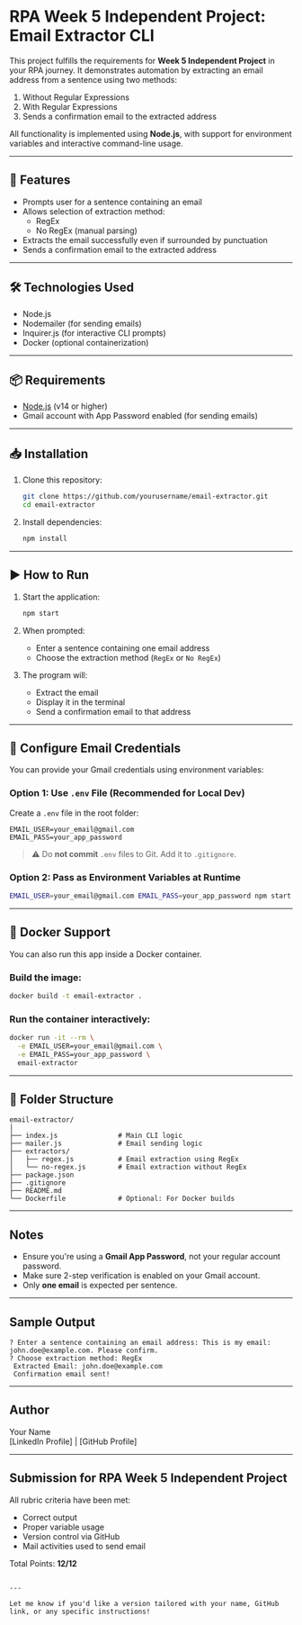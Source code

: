 # RPA Week 5 Independent Project: Email Extractor CLI

This project fulfills the requirements for **Week 5 Independent Project** in your RPA journey. It demonstrates automation by extracting an email address from a sentence using two methods:

1.  Without Regular Expressions  
2.  With Regular Expressions  
3.  Sends a confirmation email to the extracted address  

All functionality is implemented using **Node.js**, with support for environment variables and interactive command-line usage.

---

## 🧾 Features

- Prompts user for a sentence containing an email
- Allows selection of extraction method:
  - RegEx
  - No RegEx (manual parsing)
- Extracts the email successfully even if surrounded by punctuation
- Sends a confirmation email to the extracted address

---

## 🛠 Technologies Used

- Node.js
- Nodemailer (for sending emails)
- Inquirer.js (for interactive CLI prompts)
- Docker (optional containerization)

---

## 📦 Requirements

- [Node.js](https://nodejs.org/) (v14 or higher)
- Gmail account with App Password enabled (for sending emails)

---

## 📥 Installation

1. Clone this repository:

   ```bash
   git clone https://github.com/yourusername/email-extractor.git
   cd email-extractor
   ```

2. Install dependencies:

   ```bash
   npm install
   ```

---

## ▶️ How to Run

1. Start the application:

   ```bash
   npm start
   ```

2. When prompted:
   - Enter a sentence containing one email address
   - Choose the extraction method (`RegEx` or `No RegEx`)
   
3. The program will:
   - Extract the email
   - Display it in the terminal
   - Send a confirmation email to that address

---

## 🔐 Configure Email Credentials

You can provide your Gmail credentials using environment variables:

### Option 1: Use `.env` File (Recommended for Local Dev)

Create a `.env` file in the root folder:

```env
EMAIL_USER=your_email@gmail.com
EMAIL_PASS=your_app_password
```

> ⚠️ Do **not commit** `.env` files to Git. Add it to `.gitignore`.

### Option 2: Pass as Environment Variables at Runtime

```bash
EMAIL_USER=your_email@gmail.com EMAIL_PASS=your_app_password npm start
```

---

## 🐳 Docker Support

You can also run this app inside a Docker container.

### Build the image:

```bash
docker build -t email-extractor .
```

### Run the container interactively:

```bash
docker run -it --rm \
  -e EMAIL_USER=your_email@gmail.com \
  -e EMAIL_PASS=your_app_password \
  email-extractor
```

---

## 📁 Folder Structure

```
email-extractor/
│
├── index.js               # Main CLI logic
├── mailer.js              # Email sending logic
├── extractors/
│   ├── regex.js           # Email extraction using RegEx
│   └── no-regex.js        # Email extraction without RegEx
├── package.json
├── .gitignore
├── README.md
└── Dockerfile             # Optional: For Docker builds
```

---

##  Notes

- Ensure you're using a **Gmail App Password**, not your regular account password.
- Make sure 2-step verification is enabled on your Gmail account.
- Only **one email** is expected per sentence.

---

##  Sample Output

```
? Enter a sentence containing an email address: This is my email: john.doe@example.com. Please confirm.
? Choose extraction method: RegEx
 Extracted Email: john.doe@example.com
 Confirmation email sent!
```

---

##  Author

Your Name  
[LinkedIn Profile] | [GitHub Profile]

---

##  Submission for RPA Week 5 Independent Project

All rubric criteria have been met:
-  Correct output
-  Proper variable usage
-  Version control via GitHub
-  Mail activities used to send email

Total Points: **12/12**
```

---

Let me know if you'd like a version tailored with your name, GitHub link, or any specific instructions!